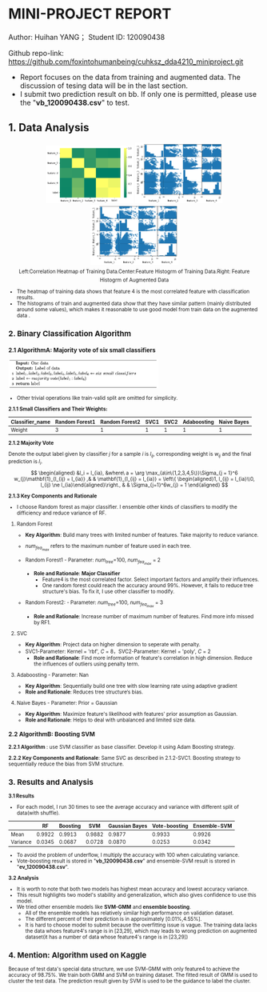 # MINI-PROJECT REPORT

Author: Huihan YANG； Student ID: 120090438

Github repo-link: https://github.com/foxintohumanbeing/cuhksz_dda4210_miniproject.git

* Report focuses on the data from training and augmented data. The discussion of tesing data will be in the last section.
* I submit two prediction result on bb. If only one is permitted, please use the "**vb_120090438.csv**" to test.

## 1. Data Analysis

<center class="half">
<img src= pics/heatmap_train.png width=175/>
<img src= pics/histogram_feature4_train.png width=175/>
  <img src= pics/histogram_feature4_argu.png width=175/>
  <br>
  <font size=1>Left:Correlation Heatmap of Training Data.Center:Feature Histogrm of Training Data.Right: Feature Histogrm of Augmented Data
 </center>


* The heatmap of training data shows that feature 4 is the most correlated feature with classification results.
* The histograms of train and augmented data show that they have similar pattern (mainly distributed around some values), which makes it reasonable to use good model from train data on the augmented data . 

## 2. Binary Classification Algorithm

### 2.1 AlgorithmA: Majority vote of six small classifiers

<Left class="half">
<img src= pics/persudocode.jpeg width=300/>
  <br>
 </Left>

* Other trivial operations like train-valid split are omitted for simplicity.

**2.1.1 Small Classifiers and Their Weights:**

| Classifier_name | Random Forest1 | Random Forest2 | SVC1 | SVC2 | Adaboosting | Naive Bayes |
| --------------- | :------------- | -------------- | ---- | ---- | ----------- | ----------- |
| Weight          | 3              | 1              | 1    | 1    | 1           | 1           |

**2.1.2 Majority Vote**

Denote the output label given by classifier $j$  for a sample $i$ is $l_{ij}$, corresponding weight is $w_{ij}$ and the final prediction is $l_i$. 
$$
\begin{aligned}
&l_i = l_{ia}, &where\ a = \arg \max_{a\in\{1,2,3,4,5\}}\Sigma_{j = 1}^6 w_{j}\mathbf{1}_{l_{ij} = l_{ia}}
,& & \mathbf{1}_{l_{ij} = l_{ia}} = \left\{ \begin{aligned}1,  l_{ij} = l_{ia}\\0, l_{ij} \ne l_{ia}\end{aligned}\right., & & \Sigma_{j=1}^6w_{j} = 1
\end{aligned}
$$

**2.1.3 Key Components and Rationale**

* I choose Random forest as major classifier. I ensemble other kinds of classifiers to modify the difficiency and reduce variance of RF.

1. Random Forest
   - **Key Algorithm**: Build many  trees with limited number of features. Take majority to reduce variance.
   - $num_{fea_{max}}$ refers to the maximum number of feature used in each tree.
   - Random Forest1 - Parameter: $num_{tree}$=100, $num_{fea_{max}}$ =  2 
     - **Role and Rationale**: **Major Classifier** 
       - Feature4 is the most correlated factor. Select important factors and amplify their influences.
       - One random forest could reach the accuracy around 99%. However, it fails to reduce tree structure's bias. To fix it, I use other classifier to modify.
   
   - Random Forest2: - Parameter: $num_{tree}$=100, $num_{fea_{max}}$ =  3
     - **Role and Rationale**:  Increase number of maximum number of features. Find more info missed by RF1.
2. SVC 

   - **Key Algorithm**: Project data on higher dimension to seperate with penalty.
   - SVC1-Parameter: Kernel = 'rbf', $C$ = 8，SVC2-Parameter: Kernel = 'poly', $C$ = 2
     - **Role and Rationale**: Find more information of feature's correlation in high dimension. Reduce the influences of outliers using penalty term.
3. Adaboosting - Parameter: Nan

   * **Key Algorithm**: Sequentially build one tree with slow learning rate using adaptive gradient
   * **Role and Rationale**: Reduces tree structure‘s bias.
4. Naive Bayes - Parameter: Prior = Gaussian

   - **Key Algorithm**: Maximize feature's likelihood with features' prior assumption as Gaussian.
   - **Role and Rationale**: Helps to deal with unbalanced and limited size data.

### 2.2 AlgorithmB: Boosting SVM

**2.2.1 Algorithm** : use SVM classifier as base classifier. Develop it using Adam Boosting strategy.

**2.2.2 Key Components and Rationale**: Same SVC as described in 2.1.2-SVC1. Boosting strategy to sequentially reduce the bias from SVM structure.

## 3. Results and Analysis

**3.1 Results**

* For each model, I run 30 times to see the average accuracy and variance with different split of data(with shuffle). 

|          | RF     | Boosting | SVM    | Gaussian Bayes | Vote-boosting | Ensemble-SVM |
| -------- | ------ | -------- | ------ | -------------- | ------------- | ------------ |
| Mean     | 0.9922 | 0.9913   | 0.9882 | 0.9877         | 0.9933        | 0.9926       |
| Variance | 0.0345 | 0.0687   | 0.0728 | 0.0870         | 0.0253        | 0.0342       |

* To avoid the problem of underflow, I multiply the accuracy with 100 when calculating variance.
* Vote-boosting result is stored in "**vb_120090438.csv**" and ensemble-SVM result is stored in "**ev_120090438.csv**".

**3.2 Analysis**

* It is worth to note that both two models has highest mean accuracy and lowest accuracy variance.
* This result highlights two model's stability and generalization, which also gives confidence to use this model.
* We tried other ensemble models like **SVM-GMM** and **ensemble boosting**. 
  * All of the ensemble models has relatively similar high performance on validation dataset. 
  * The different percent of their prediction is in approximately [0.01%,4.55%].
  * It is hard to choose model to submit because the overfitting issue is vague. The training data lacks the data whoes feature4's range is in [23,29], which may leads to wrong prediction on augmented dataset(it has a number of data whose feature4's range is in [23,29])

## 4. Mention: Algorithm used on Kaggle

Because of test data's special data structure, we use SVM-GMM with only feature4 to achieve the accuracy of 98.75%. We train both GMM and SVM on training dataset. The fitted result of GMM is used to cluster the test data. The prediction result given by SVM is used to be the guidance to label the cluster.
